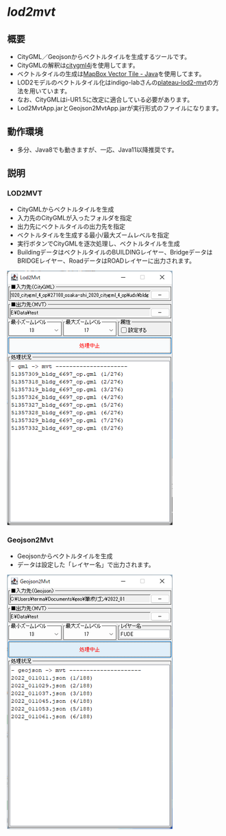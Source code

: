 # *lod2mvt*
## 概要
- CityGML／Geojsonからベクトルタイルを生成するツールです。
- CityGMLの解釈は[citygml4j](https://github.com/citygml4j)を使用してます。
- ベクトルタイルの生成は[MapBox Vector Tile - Java](https://github.com/wdtinc/mapbox-vector-tile-java)を使用してます。
- LOD2モデルのベクトルタイル化はindigo-labさんの[plateau-lod2-mvt](https://github.com/indigo-lab/plateau-lod2-mvt)の方法を用いています。
- なお、CityGMLはi-UR1.5に改定に適合している必要があります。
- Lod2MvtApp.jarとGeojson2MvtApp.jarが実行形式のファイルになります。

## 動作環境
- 多分、Java8でも動きますが、一応、Java11以降推奨です。

## 説明
### LOD2MVT
- CityGMLからベクトルタイルを生成
- 入力先のCityGMLが入ったフォルダを指定
- 出力先にベクトルタイルの出力先を指定
- ベクトルタイルを生成する最小/最大ズームレベルを指定
- 実行ボタンでCityGMLを逐次処理し、ベクトルタイルを生成
- BuildingデータはベクトルタイルのBUILDINGレイヤー、BridgeデータはBRIDGEレイヤー、RoadデータはROADレイヤーに出力されます。

![LOD2MVT](/images/lod2mvy.png)

### Geojson2Mvt
- Geojsonからベクトルタイルを生成
- データは設定した「レイヤー名」で出力されます。

![LOD2MVT](/images/geojson2mvt.png)
